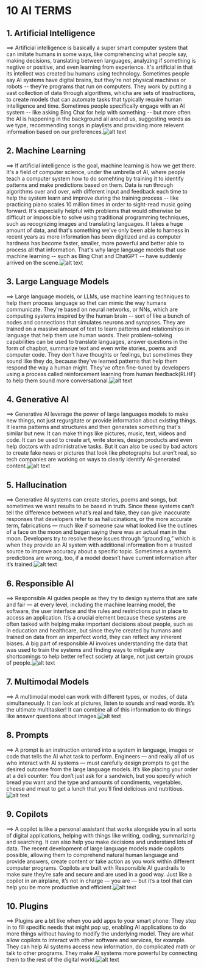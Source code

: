 # 10 AI TERMS
## 1. Artificial Intelligence
==> Artificial intelligence is basically a super smart computer system that can imitate humans in some ways, like comprehencing what people say, making decisions, translating between languages, analyzing if something is negtive or positive, and even learning from experience. It's artificial in that its intellect was created bu humans using technology. Sometimes people say AI systems have digital brains, but they're not physical machines or robots -- they're programs that run on computers. They work by putting a vast collection of data through algorithms, whicha are sets of insstructions, to create models that can automate tasks that typically require human intelligence and time. Sometimes people specifically engage with an AI system -- like asking Bing Chat for help with something -- but more often the AI is happening in the background all around us, suggesting words as we type, recommending songs in playlists and providing more relevent information based on our preferences.![alt text](https://news.microsoft.com/10-ai-terms/wp-content/uploads/2023/11/01_artificial_intelligence-683x683.png)
## 2. Machine Learning
==> If artificial intelligence is the goal, machine learning is how we get there. It's a field of computer science, under the umbrella of AI, where people teach a computer system how to do somehting by training it to identify patterns and make predictions based on them. Data is run through algorithms over and over, with different input and feedback each time to help the system learn and improve during the training process -- like practicing piano scales 10 million times in order to sight-read music going forward. It's especially helpful with problems that would otherwise be difficult or impossible to solve using traditional programming techniques, such as recognizing images and translating languages. It takes a huge amount of data, and that's something we've only been able to harness in recent years as more information has been digitized and as computer hardness has become faster, smaller, more powerful and better able to process all that information. That's why large language models that use machine learning -- such as Bing Chat and ChatGPT -- have suddenly arrived on the scene.![alt text](https://news.microsoft.com/10-ai-terms/wp-content/uploads/2023/11/02_machine_learning-683x683.png)
## 3. Large Language Models
==> Large language models, or LLMs, use machine learning techniques to help them process language so thet can mimic the way humans communicate. They're based on neural networks, or NNs, which are computing systems inspired by the human brain -- sort of like a bunch of nodes and connections that simulates neurons and synapses. They are trained on a massive amount of text to learn patterns and relationships in language that help them use human words. Their problem-solving capabilities can be used to translate languages, answer questions in the form of chapbot, summarize text and even write stories, poems and computer code. They don't have thoughts or feelings, but sometimes they sound like they do, because they've learned patterns that help them respond the way a human might. They've often fine-tuned by developers using a process called reinforcement learning from human feedback(RLHF) to help them sound more conversational.![alt text](https://news.microsoft.com/10-ai-terms/wp-content/uploads/2023/11/04_large_language_models-1-683x683.png)
## 4. Generative AI
==> Generative AI leverage the power of large languages models to make new things, not just regurgitate or provide information about existing things. It learns patterns and structures and then generates something that's similar but new. It can make things like pictures, music, text, videos and code. It can be used to create art, write stories, design products and even help doctors with administrative tasks. But it can also be used by bad actors to create fake news or pictures that look like photographs but aren't real, so tech companies are working on ways to clearly identify AI-generated content.![alt text](https://news.microsoft.com/10-ai-terms/wp-content/uploads/2023/11/05_generative_ai-1-683x683.png)
## 5. Hallucination
==> Generative AI systems can create stories, poems and songs, but sometimes we want results to be based in truth. Since these systems can’t tell the difference between what’s real and fake, they can give inaccurate responses that developers refer to as hallucinations, or the more accurate term, fabrications — much like if someone saw what looked like the outlines of a face on the moon and began saying there was an actual man in the moon. Developers try to resolve these issues through “grounding,” which is when they provide an AI system with additional information from a trusted source to improve accuracy about a specific topic. Sometimes a system’s predictions are wrong, too, if a model doesn’t have current information after it’s trained.![alt text](https://news.microsoft.com/10-ai-terms/wp-content/uploads/2023/11/12_hull-683x683.png)
## 6. Responsible AI
==> Responsible AI guides people as they try to design systems that are safe and fair — at every level, including the machine learning model, the software, the user interface and the rules and restrictions put in place to access an application. It’s a crucial element because these systems are often tasked with helping make important decisions about people, such as in education and healthcare, but since they’re created by humans and trained on data from an imperfect world, they can reflect any inherent biases. A big part of responsible AI involves understanding the data that was used to train the systems and finding ways to mitigate any shortcomings to help better reflect society at large, not just certain groups of people.![alt text](https://news.microsoft.com/10-ai-terms/wp-content/uploads/2023/11/08_responsible-2-683x683.png)
## 7. Multimodal Models
==> A multimodal model can work with different types, or modes, of data simultaneously. It can look at pictures, listen to sounds and read words. It’s the ultimate multitasker! It can combine all of this information to do things like answer questions about images.![alt text](https://news.microsoft.com/10-ai-terms/wp-content/uploads/2023/11/06_multimedia_models-1-683x683.png)
## 8. Prompts
==> A prompt is an instruction entered into a system in language, images or code that tells the AI what task to perform. Engineers — and really all of us who interact with AI systems — must carefully design prompts to get the desired outcome from the large language models. It’s like placing your order at a deli counter: You don’t just ask for a sandwich, but you specify which bread you want and the type and amounts of condiments, vegetables, cheese and meat to get a lunch that you’ll find delicious and nutritious.![alt text](https://news.microsoft.com/10-ai-terms/wp-content/uploads/2023/11/07_prompt_engineering-1-683x683.png)
## 9. Copilots
==> A copilot is like a personal assistant that works alongside you in all sorts of digital applications, helping with things like writing, coding, summarizing and searching. It can also help you make decisions and understand lots of data. The recent development of large language models made copilots possible, allowing them to comprehend natural human language and provide answers, create content or take action as you work within different computer programs. Copilots are built with Responsible AI guardrails to make sure they’re safe and secure and are used in a good way. Just like a copilot in an airplane, it’s not in charge — you are — but it’s a tool that can help you be more productive and efficient.![alt text](https://news.microsoft.com/10-ai-terms/wp-content/uploads/2023/11/09_copilot-2-683x683.png)
## 10. Plugins
==> Plugins are a bit like when you add apps to your smart phone: They step in to fill specific needs that might pop up, enabling AI applications to do more things without having to modify the underlying model. They are what allow copilots to interact with other software and services, for example. They can help AI systems access new information, do complicated math or talk to other programs. They make AI systems more powerful by connecting them to the rest of the digital world.![alt text](https://news.microsoft.com/10-ai-terms/wp-content/uploads/2023/11/10_plug_ins-2-683x683.png)